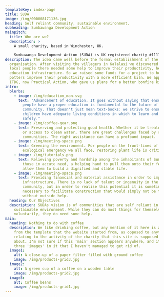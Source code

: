 ```yaml
---
templateKey: index-page
title: SUDA
image: /img/000008171136.jpg
heading: Self reliant community, sustainable environment.
subheading: Sumbawanga Development Action
mainpitch:
  title: Who are we?
  description: >
    A small charity, based in Winchester, UK.

    Sumbawanga Development Action (SUDA) is UK registered charity #1111900 – since 2005.
description: The idea came well before the formal establishment of the
  organisation. After visiting the villagers in Kalalasi we discovered that
  local people there needed some help to improve their productivity, health and
  education infrastructure. So we raised some funds for a project to help women
  potters improve their productivity with a more efficient kiln. We approached
  ITDG, now Practical Action, who gave us plans for a better bonfire kiln.
intro:
  blurbs:
    - image: /img/education_man.svg
      text: "Advancement of education. It goes without saying that ensuring young
        people have a proper education is fundamental to the future of the
        community. That doesn't just mean text-books: we strive to ensure that
        children have adequate living conditions in which to learn and grow
        safely."
    - image: /img/coffee-gear.png
      text: Preserving and protecting good health. Whether it be treatment of illness
        or access to clean water, there are great challenges faced by rural
        communities. The right assistance can have a profound impact.
    - image: /img/meeting-space.png
      text: Greening the environment. For people on the front-lines of the climate and
        ecological emergency we all face, restoring plant life is critical.
    - image: /img/tutorials.png
      text: Relieving poverty and hardship among the inhabitants of Sumbawanga. For
        those in accute need, a helping hand to pull them onto their feet can
        allow them to build a dignified and stable life.
    - image: /img/meeting-space.png
      text: Providing financial and material assistance in order to improve
        infrastructure. There is no lack of talent or ingenuity in the
        community, but in order to realise this potential it is sometimes
        necessary to facilitate construction that would simply not be feasible
        without outside help.
  heading: Our Objectives
  description: SUDAs vision is of communities that are self reliant in a
    sustainable environment. While they can do most things for themselves
    voluntarily, they do need some help.
main:
  heading: Nothing to do with coffee
  description: We like drinking coffee, but any mention of it here is a hold-over
    from the template that the website started from, as opposed to anything
    relating to the activity of the charity that this site is supposed to be
    about. I'm not sure if this 'main' section appears anywhere, and it has
    three 'images' in it that I haven't managed to get rid of.
  image1:
    alt: A close-up of a paper filter filled with ground coffee
    image: /img/products-grid3.jpg
  image2:
    alt: A green cup of a coffee on a wooden table
    image: /img/products-grid2.jpg
  image3:
    alt: Coffee beans
    image: /img/products-grid1.jpg
---
```

